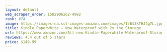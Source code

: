 ```yaml
---
layout: default 
﻿web_scraper_order: 1582906262-4992
rank: #74
image: https://images-na.ssl-images-amazon.com/images/I/613kTHJ4g7L.jpg
title: Kindle Paperwhite – Now Waterproof with 2x the Storage
url: https://www.amazon.com/All-new-Kindle-Paperwhite-Waterproof-Storage/dp/B075MWNNJG/ref=zg_mw_amazon-devices_74?_encoding=UTF8&psc=1&refRID=6VMZG7Z8NQN54MF293SQ
reviews: 4.4 out of 5 stars
price: $149.99 
---
```

